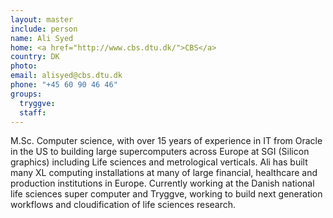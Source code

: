 ```yaml
---
layout: master
include: person
name: Ali Syed
home: <a href="http://www.cbs.dtu.dk/">CBS</a>
country: DK
photo:
email: alisyed@cbs.dtu.dk
phone: "+45 60 90 46 46"
groups:
  tryggve:
  staff:
---
```

M.Sc. Computer science, with over 15 years of experience in IT from Oracle in
the US to building large supercomputers across Europe at SGI (Silicon graphics)
including Life sciences and metrological verticals. Ali has built many XL
computing installations at many of large financial, healthcare and production
institutions in Europe. Currently working at the Danish national life sciences
super computer and Tryggve, working to build next generation workflows and
cloudification of life sciences research.
